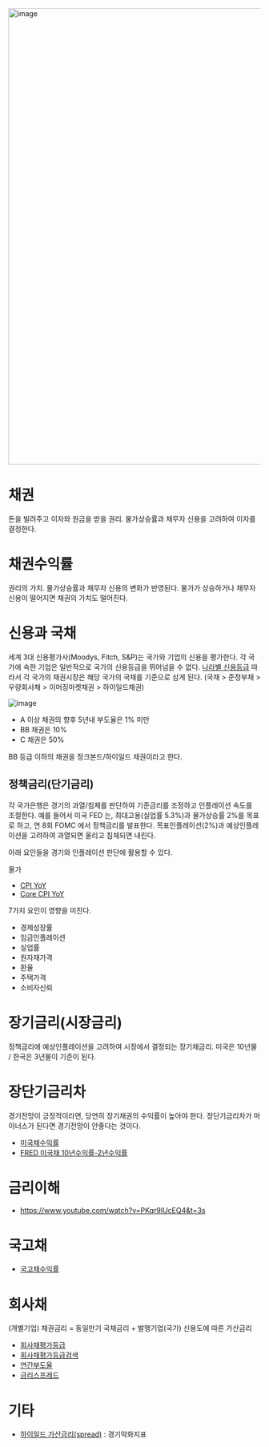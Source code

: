 <img width="911" alt="image" src="https://user-images.githubusercontent.com/7664099/228398173-aeb95e18-e5f2-4a00-9eac-d86e750f7343.png">

# 채권
돈을 빌려주고 이자와 원금을 받을 권리.
물가상승률과 채무자 신용을 고려하여 이자를 결정한다.

# 채권수익률
권리의 가치.
물가상승률과 채무자 신용의 변화가 반영된다.
물가가 상승하거나 채무자 신용이 떨어지면 채권의 가치도 떨어진다.

# 신용과 국채
세계 3대 신용평가사(Moodys, Fitch, S&P)는 국가와 기업의 신용을 평가한다.
각 국가에 속한 기업은 일반적으로 국가의 신용등급을 뛰어넘을 수 없다. [나라별 신용등급](https://tradingeconomics.com/country-list/rating)
따라서 각 국가의 채권시장은 해당 국가의 국채를 기준으로 삼게 된다. (국채 > 준정부채 > 우량회사채 > 이머징마켓채권 > 하이일드채권)

![image](https://user-images.githubusercontent.com/7664099/231612272-ab439d23-7ebd-4a81-86c0-31bb98366ee6.png)

- A 이상 채권의 향후 5년내 부도율은 1% 미만
- BB 채권은 10%
- C 채권은 50%

BB 등급 이하의 채권을 정크본드/하이일드 채권이라고 한다.

## 정책금리(단기금리)
각 국가은행은 경기의 과열/침체를 판단하여 기준금리를 조정하고 인플레이션 속도를 조절한다.
예를 들어서 미국 FED 는, 최대고용(실업률 5.3%)과 물가상승률 2%를 목표로 하고, 연 8회 FOMC 에서 정책금리를 발표한다.
목표인플레이션(2%)과 예상인플레이션을 고려하여 과열되면 올리고 침체되면 내린다.

아래 요인들을 경기와 인플레이션 판단에 활용할 수 있다.

물가
- [CPI YoY](https://www.investing.com/economic-calendar/cpi-733)
- [Core CPI YoY](https://www.investing.com/economic-calendar/core-cpi-736)

7가지 요인이 영향을 미친다.
- 경제성장률
- 임금인플레이션
- 실업률
- 원자재가격
- 환율
- 주택가격
- 소비자신뢰


# 장기금리(시장금리)
정책금리에 예상인플레이션을 고려하여 시장에서 결정되는 장기채금리. 미국은 10년물 / 한국은 3년물이 기준이 된다.

# 장단기금리차
경기전망이 긍정적이라면, 당연히 장기채권의 수익률이 높아야 한다. 장단기금리차가 마이너스가 된다면 경기전망이 안좋다는 것이다.
- [미국채수익률](https://kr.investing.com/rates-bonds/usa-government-bonds?maturity_from=40&maturity_to=290)
- [FRED 미국채 10년수익률-2년수익률](https://fred.stlouisfed.org/series/T10Y2Y)

# 금리이해
- https://www.youtube.com/watch?v=PKqr9IUcEQ4&t=3s


# 국고채
- [국고채수익률](https://www.daishin.com/g.ds?m=1022&p=1199&v=784)


# 회사채
(개별기업) 채권금리 = 동일만기 국채금리 + 발행기업(국가) 신용도에 따른 가산금리
- [회사채평가등급](https://www.lotteshoppingir.com/company/popup_grade2.html)
- [회사채평가등급검색](https://www.nicerating.com/disclosure/gradeSearch.do)
- [연간부도율](https://www.nicerating.com/disclosure/yearDefaultRates.do)
- [금리스프레드](https://www.nicerating.com/disclosure/gradedRates.do)


# 기타
- [하이일드 가산금리(spread)](https://fred.stlouisfed.org/series/BAMLH0A0HYM2) : 경기악화지표
